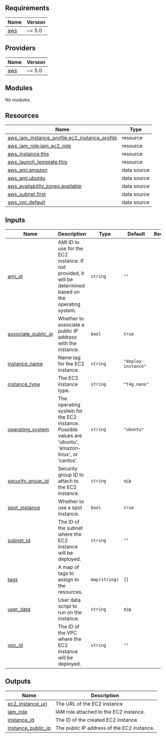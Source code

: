 ## Requirements

| Name | Version |
|------|---------|
| <a name="requirement_aws"></a> [aws](#requirement\_aws) | ~> 5.0 |

## Providers

| Name | Version |
|------|---------|
| <a name="provider_aws"></a> [aws](#provider\_aws) | ~> 5.0 |

## Modules

No modules.

## Resources

| Name | Type |
|------|------|
| [aws_iam_instance_profile.ec2_instance_profile](https://registry.terraform.io/providers/hashicorp/aws/latest/docs/resources/iam_instance_profile) | resource |
| [aws_iam_role.iam_ec2_role](https://registry.terraform.io/providers/hashicorp/aws/latest/docs/resources/iam_role) | resource |
| [aws_instance.this](https://registry.terraform.io/providers/hashicorp/aws/latest/docs/resources/instance) | resource |
| [aws_launch_template.this](https://registry.terraform.io/providers/hashicorp/aws/latest/docs/resources/launch_template) | resource |
| [aws_ami.amazon](https://registry.terraform.io/providers/hashicorp/aws/latest/docs/data-sources/ami) | data source |
| [aws_ami.ubuntu](https://registry.terraform.io/providers/hashicorp/aws/latest/docs/data-sources/ami) | data source |
| [aws_availability_zones.available](https://registry.terraform.io/providers/hashicorp/aws/latest/docs/data-sources/availability_zones) | data source |
| [aws_subnet.first](https://registry.terraform.io/providers/hashicorp/aws/latest/docs/data-sources/subnet) | data source |
| [aws_vpc.default](https://registry.terraform.io/providers/hashicorp/aws/latest/docs/data-sources/vpc) | data source |

## Inputs

| Name | Description | Type | Default | Required |
|------|-------------|------|---------|:--------:|
| <a name="input_ami_id"></a> [ami\_id](#input\_ami\_id) | AMI ID to use for the EC2 instance. If not provided, it will be determined based on the operating system. | `string` | `""` | no |
| <a name="input_associate_public_ip"></a> [associate\_public\_ip](#input\_associate\_public\_ip) | Whether to associate a public IP address with the instance. | `bool` | `true` | no |
| <a name="input_instance_name"></a> [instance\_name](#input\_instance\_name) | Name tag for the EC2 instance. | `string` | `"deploy-instance"` | no |
| <a name="input_instance_type"></a> [instance\_type](#input\_instance\_type) | The EC2 instance type. | `string` | `"t4g.nano"` | no |
| <a name="input_operating_system"></a> [operating\_system](#input\_operating\_system) | The operating system for the EC2 instance. Possible values are 'ubuntu', 'amazon-linux', or 'centos'. | `string` | `"ubuntu"` | no |
| <a name="input_security_group_id"></a> [security\_group\_id](#input\_security\_group\_id) | Security group ID to attach to the EC2 instance. | `string` | n/a | yes |
| <a name="input_spot_instance"></a> [spot\_instance](#input\_spot\_instance) | Whether to use a spot instance. | `bool` | `true` | no |
| <a name="input_subnet_id"></a> [subnet\_id](#input\_subnet\_id) | The ID of the subnet where the EC2 instance will be deployed. | `string` | `""` | no |
| <a name="input_tags"></a> [tags](#input\_tags) | A map of tags to assign to the resources. | `map(string)` | `{}` | no |
| <a name="input_user_data"></a> [user\_data](#input\_user\_data) | User data script to run on the instance. | `string` | n/a | yes |
| <a name="input_vpc_id"></a> [vpc\_id](#input\_vpc\_id) | The ID of the VPC where the EC2 instance will be deployed. | `string` | `""` | no |

## Outputs

| Name | Description |
|------|-------------|
| <a name="output_ec2_instance_url"></a> [ec2\_instance\_url](#output\_ec2\_instance\_url) | The URL of the EC2 instance |
| <a name="output_iam_role"></a> [iam\_role](#output\_iam\_role) | IAM role attached to the EC2 instance. |
| <a name="output_instance_id"></a> [instance\_id](#output\_instance\_id) | The ID of the created EC2 instance. |
| <a name="output_instance_public_ip"></a> [instance\_public\_ip](#output\_instance\_public\_ip) | The public IP address of the EC2 instance. |
